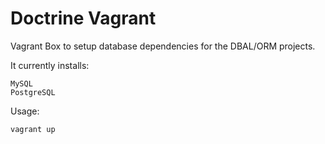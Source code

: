 # Doctrine Vagrant

Vagrant Box to setup database dependencies for the DBAL/ORM projects.

It currently installs:

    MySQL
    PostgreSQL

Usage:

    vagrant up

